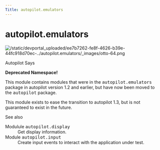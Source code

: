 ```yaml
---
Title: autopilot.emulators
---
```


# autopilot.emulators

<!-- Start Namespace Content -->
<span id="autopilot-emulators-backwards-compatibility-for-autopilot-v1-2"></span>
<img alt="/static/devportal_uploaded/ee7b7262-fe8f-4626-b39e-44fc918d70ec-../autopilot.emulators/_images/otto-64.png" src="../../../media/_images/otto-64.png" />
<p class="first admonition-title">Autopilot Says</p>
<p><strong>Deprecated Namespace!</strong></p>
<p>This module contains modules that were in the <tt class="docutils literal"><span class="pre">autopilot.emulators</span></tt>
package in autopilot version 1.2 and earlier, but have now been moved to
the <tt class="docutils literal"><span class="pre">autopilot</span></tt> package.</p>
<p>This module exists to ease the transition to autopilot 1.3, but is not
guaranteed to exist in the future.</p>
<p class="first admonition-title">See also</p>
<dl class="last docutils">
<dt>Modulule <tt class="xref py py-mod docutils literal"><span class="pre">autopilot.display</span></tt></dt>
<dd>Get display information.</dd>
<dt>Module <tt class="xref py py-mod docutils literal"><span class="pre">autopilot.input</span></tt></dt>
<dd>Create input events to interact with the application under test.</dd>
</dl>
<!-- End Namespace Content -->
